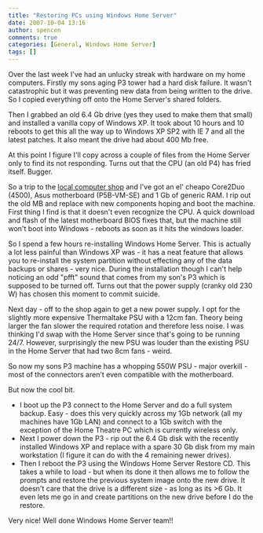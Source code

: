 ```yaml
---
title: "Restoring PCs using Windows Home Server"
date: 2007-10-04 13:16
author: spencen
comments: true
categories: [General, Windows Home Server]
tags: []
---
```


Over the last week I've had an unlucky streak with hardware on my home computers. Firstly my sons aging P3 tower had a hard disk failure. It wasn't catastrophic but it was preventing new data from being written to the drive. So I copied everything off onto the Home Server's shared folders.
 

Then I grabbed an old 6.4 Gb drive (yes they used to make them that small) and installed a vanilla copy of Windows XP. It took about 10 hours and 10 reboots to get this all the way up to Windows XP SP2 with IE 7 and all the latest patches. It also meant the drive had about 400 Mb free.
 

At this point I figure I'll copy across a couple of files from the Home Server only to find its not responding. Turns out that the CPU (an old P4) has fried itself. Bugger.
 

So a trip to the <a href="http://www.allneeds.com.au" target="_blank">local computer shop</a> and I've got an el' cheapo Core2Duo (4500), Asus motherboard (P5B-VM-SE) and 1 Gb of generic RAM. I rip out the old MB and replace with new components hoping and boot the machine. First thing I find is that it doesn't even recognize the CPU. A quick download and flash of the latest motherboard BIOS fixes that, but the machine still won't boot into Windows - reboots as soon as it hits the windows loader.
 

So I spend a few hours re-installing Windows Home Server. This is actually a lot less painful than Windows XP was - it has a neat feature that allows you to re-install the system partition without effecting any of the data backups or shares - very nice. During the installation though I can't help noticing an odd "pfft" sound that comes from my son's P3 which is supposed to be turned off. Turns out that the power supply (cranky old 230 W) has chosen this moment to commit suicide.
 

Next day - off to the shop again to get a new power supply. I opt for the slightly more expensive Thermaltake PSU with a 12cm fan. Theory being larger the fan slower the required rotation and therefore less noise. I was thinking I'd swap with the Home Server since that's going to be running 24/7. However, surprisingly the new PSU was louder than the existing PSU in the Home Server that had two 8cm fans - weird.
 

So now my sons P3 machine has a whopping 550W PSU - major overkill - most of the connectors aren't even compatible with the motherboard.
 

But now the cool bit. 
 

*   I boot up the P3 connect to the Home Server and do a full system backup. Easy - does this very quickly across my 1Gb network (all my machines have 1Gb LAN) and connect to a 1Gb switch with the exception of the Home Theatre PC which is currently wireless only. 
*   Next I power down the P3 - rip out the 6.4 Gb disk with the recently installed Windows XP and replace with a spare 30 Gb disk from my main workstation (I figure it can do with the 4 remaining newer drives). 
*   Then I reboot the P3 using the Windows Home Server Restore CD. This takes a while to load - but when its done it then allows me to follow the prompts and restore the previous system image onto the new drive. It doesn't care that the drive is a different size - as long as its &gt;6 Gb. It even lets me go in and create partitions on the new drive before I do the restore.  

Very nice! Well done Windows Home Server team!!


